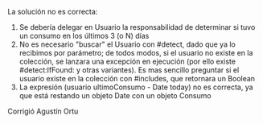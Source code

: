 La solución no es correcta:

1. Se debería delegar en Usuario la responsabilidad de determinar si tuvo un consumo en los últimos 3 (o N) días
2. No es necesario "buscar" el Usuario con #detect, dado que ya lo recibimos por parámetro; de todos modos, si el usuario no existe en la colección, se lanzara una excepción en ejecución (por ello existe #detect:IfFound: y otras variantes). Es mas sencillo preguntar si el usuario existe en la colección con #includes, que retornara un Boolean
3. La expresión (usuario ultimoConsumo - Date today) no es correcta, ya que está restando un objeto Date con un objeto Consumo

Corrigió Agustín Ortu